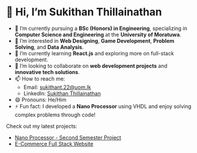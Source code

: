 # 👋 Hi, I’m Sukithan Thillainathan
- 🔭 I’m currently pursuing a **BSc (Honors) in Engineering**, specializing in **Computer Science and Engineering** at the **University of Moratuwa**.
- 👀 I’m interested in **Web Designing**, **Game Development**, **Problem Solving**, and **Data Analysis**.
- 🌱 I’m currently learning **React.js** and exploring more on full-stack development.
- 💞️ I’m looking to collaborate on **web development projects** and **innovative tech solutions**.
- 📫 How to reach me: 
  - Email: sukithant.22@uom.lk
  - LinkedIn: [Sukithan Thillainathan](https://www.linkedin.com/in/sukithan-thillainathan-4112a32a5)
- 😄 Pronouns: He/Him
- ⚡ Fun fact: I developed a **Nano Processor** using VHDL and enjoy solving complex problems through code!

Check out my latest projects:
- [Nano Processor - Second Semester Project](https://github.com/Sukithan/nano-processor-second-sem-project.git)
- [E-Commerce Full Stack Website](https://github.com/Sukithan/E-Com-Webproject.git)
